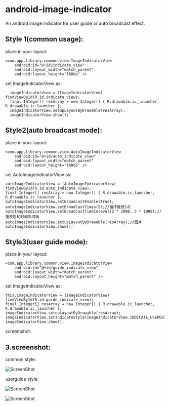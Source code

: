 android-image-indicator
=======================

An android image indicator for user guide or auto broadcast effect.

Style 1(common usage):
----------------------

place in your layout:

    <com.app.library.common.view.ImageIndicatorView
        android:id="@+id/indicate_view"
        android:layout_width="match_parent"
        android:layout_height="160dp" />
        
set ImageIndicatorView as:

      imageIndicatorView = (ImageIndicatorView) findViewById(R.id.indicate_view);
      final Integer[] resArray = new Integer[] { R.drawable.ic_launcher, R.drawable.ic_launcher };
      imageIndicatorView.setupLayoutByDrawable(resArray);
      imageIndicatorView.show();

Style2(auto broadcast mode):
----------------------

place in your layout:

    <com.app.library.common.view.AutoImageIndicatorView
        android:id="@+id/auto_indicate_view"
        android:layout_width="match_parent"
        android:layout_height="160dp" />
        
set AutoImageIndicatorView as:

    autoImageIndicatorView = (AutoImageIndicatorView) findViewById(R.id.auto_indicate_view);
    final Integer[] resArray = new Integer[] { R.drawable.ic_launcher, R.drawable.ic_launcher };
    autoImageIndicatorView.setBroadcastEnable(true);
    autoImageIndicatorView.setBroadCastTimes(5);//循环播放5次
    autoImageIndicatorView.setBroadcastTimeIntevel(2 * 1000, 3 * 1000);//播放启动时间及间隔
    autoImageIndicatorView.setupLayoutByDrawable(resArray);//图片
    autoImageIndicatorView.show();

Style3(user guide mode):
----------------------

place in your layout:

    <com.app.library.common.view.ImageIndicatorView
        android:id="@+id/guide_indicate_view"
        android:layout_width="match_parent"
        android:layout_height="match_parent" />
        
set ImageIndicatorView as:

    this.imageIndicatorView = (ImageIndicatorView) findViewById(R.id.guide_indicate_view);
    final Integer[] resArray = new Integer[] { R.drawable.ic_launcher, R.drawable.ic_launcher };
    imageIndicatorView.setupLayoutByDrawable(resArray);
    imageIndicatorView.setIndicateStyle(ImageIndicatorView.INDICATE_USERGUIDE_STYLE);
    imageIndicatorView.show();

screemshot:


3.screenshot:
----------------------

common style:

![ScreenShot](https://raw.github.com/allthelucky/android-image-indicator/master/AndroidImageIndicator/screenshot/poster0.png)

userguide style:

![ScreenShot](https://raw.github.com/allthelucky/android-image-indicator/master/AndroidImageIndicator/screenshot/guider_00.png)

![ScreenShot](https://raw.github.com/allthelucky/android-image-indicator/master/AndroidImageIndicator/screenshot/guider_01.png)
